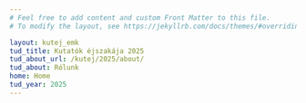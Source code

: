 ```yaml
---
# Feel free to add content and custom Front Matter to this file.
# To modify the layout, see https://jekyllrb.com/docs/themes/#overriding-theme-defaults

layout: kutej_emk
tud_title: Kutatók éjszakája 2025
tud_about_url: /kutej/2025/about/
tud_about: Rólunk
home: Home
tud_year: 2025
---
```

